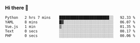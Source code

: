 ### Hi there 👋

<!--START_SECTION:waka-->

```txt
Python   2 hrs 7 mins    ███████████████████████░░   92.33 %
YAML     8 mins          █▓░░░░░░░░░░░░░░░░░░░░░░░   06.07 %
Vue.js   1 min           ▒░░░░░░░░░░░░░░░░░░░░░░░░   01.35 %
Text     0 secs          ░░░░░░░░░░░░░░░░░░░░░░░░░   00.17 %
PHP      0 secs          ░░░░░░░░░░░░░░░░░░░░░░░░░   00.06 %
```

<!--END_SECTION:waka-->

<!--
**Jonas-VanHaeken/Jonas-VanHaeken** is a ✨ _special_ ✨ repository because its `README.md` (this file) appears on your GitHub profile.

Here are some ideas to get you started:

- 🔭 I’m currently working on ...
- 🌱 I’m currently learning ...
- 👯 I’m looking to collaborate on ...
- 🤔 I’m looking for help with ...
- 💬 Ask me about ...
- 📫 How to reach me: ...
- 😄 Pronouns: ...
- ⚡ Fun fact: ...
-->
